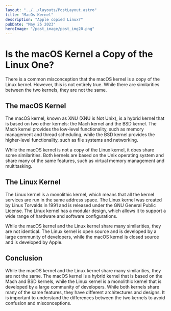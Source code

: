 ```yaml
---
layout: "../../layouts/PostLayout.astro"
title: "MacOs Kernel"
description: "Apple copied Linux?"
pubDate: "May 25 2023"
heroImage: "/post_image/post_img20.png"
---
```


# Is the macOS Kernel a Copy of the Linux One?

There is a common misconception that the macOS kernel is a copy of the Linux kernel. However, this is not entirely true. While there are similarities between the two kernels, they are not the same.

## The macOS Kernel

The macOS kernel, known as XNU (XNU is Not Unix), is a hybrid kernel that is based on two other kernels: the Mach kernel and the BSD kernel. The Mach kernel provides the low-level functionality, such as memory management and thread scheduling, while the BSD kernel provides the higher-level functionality, such as file systems and networking.

While the macOS kernel is not a copy of the Linux kernel, it does share some similarities. Both kernels are based on the Unix operating system and share many of the same features, such as virtual memory management and multitasking.

## The Linux Kernel

The Linux kernel is a monolithic kernel, which means that all the kernel services are run in the same address space. The Linux kernel was created by Linus Torvalds in 1991 and is released under the GNU General Public License. The Linux kernel has a modular design, which allows it to support a wide range of hardware and software configurations.

While the macOS kernel and the Linux kernel share many similarities, they are not identical. The Linux kernel is open source and is developed by a large community of developers, while the macOS kernel is closed source and is developed by Apple.

## Conclusion

While the macOS kernel and the Linux kernel share many similarities, they are not the same. The macOS kernel is a hybrid kernel that is based on the Mach and BSD kernels, while the Linux kernel is a monolithic kernel that is developed by a large community of developers. While both kernels share many of the same features, they have different architectures and designs. It is important to understand the differences between the two kernels to avoid confusion and misconceptions.